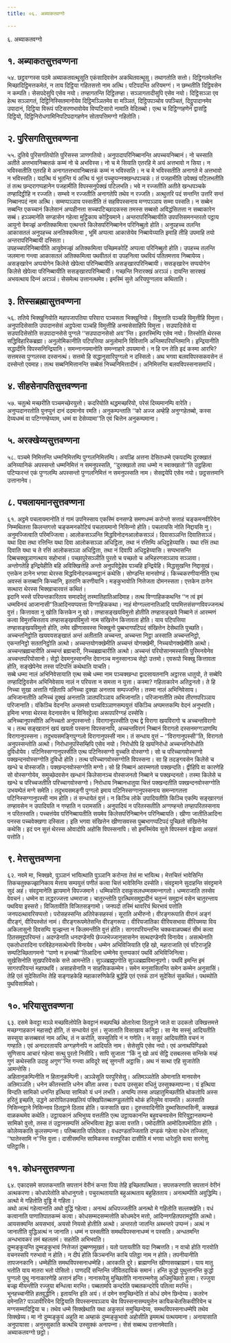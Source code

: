 ```yaml
---
title: ०६. अब्याकतवग्गो

---
```

६. अब्याकतवग्गो  


## १. अब्याकतसुत्तवण्णना

५४. छट्ठवग्गस्स पठमे अब्याकतवत्थूसूति एकंसादिवसेन अकथितवत्थूसु। तथागतोति सत्तो। दिट्ठिगतमेतन्ति मिच्छादिट्ठिमत्तकमेतं, न ताय दिट्ठिया गहितसत्तो नाम अत्थि। पटिपदन्ति अरियमग्गं। न छम्भतीति दिट्ठिवसेन न कम्पति। सेसपदेसुपि एसेव नयो। तण्हागतन्ति दिट्ठितण्हा। सञ्‍ञागतादीसुपि एसेव नयो। दिट्ठिसञ्‍ञा एव हेत्थ सञ्‍ञागतं, दिट्ठिनिस्सितमानोयेव दिट्ठिमञ्‍ञितमेव वा मञ्‍ञितं, दिट्ठिपपञ्‍चोव पपञ्‍चितं, दिट्ठुपादानमेव उपादानं, दिट्ठिया विरूपं पटिसरणभावोयेव विप्पटिसारो नामाति वेदितब्बो। एत्थ च दिट्ठिग्गहणेन द्वासट्ठि दिट्ठियो, दिट्ठिनिरोधगामिनिपटिपदागहणेन सोतापत्तिमग्गो गहितोति।  


## २. पुरिसगतिसुत्तवण्णना

५५. दुतिये पुरिसगतियोति पुरिसस्स ञाणगतियो। अनुपादापरिनिब्बानन्ति अपच्‍चयनिब्बानं। नो चस्साति अतीते अत्तभावनिब्बत्तकं कम्मं नो चे अभविस्स। नो च मे सियाति एतरहि मे अयं अत्तभावो न सिया। न भविस्सतीति एतरहि मे अनागतत्तभावनिब्बत्तकं कम्मं न भविस्सति। न च मे भविस्सतीति अनागते मे अत्तभावो न भविस्सति। यदत्थि यं भूतन्ति यं अत्थि यं भूतं पच्‍चुप्पन्‍नक्खन्धपञ्‍चकं। तं पजहामीति उपेक्खं पटिलभतीति तं तत्थ छन्दरागप्पहानेन पजहामीति विपस्सनुपेक्खं पटिलभति। भवे न रज्‍जतीति अतीते खन्धपञ्‍चके तण्हादिट्ठीहि न रज्‍जति। सम्भवे न रज्‍जतीति अनागतेपि तथेव न रज्‍जति। अत्थुत्तरि पदं सन्तन्ति उत्तरि सन्तं निब्बानपदं नाम अत्थि। सम्मप्पञ्‍ञाय पस्सतीति तं सहविपस्सनाय मग्गपञ्‍ञाय सम्मा पस्सति। न सब्बेन सब्बन्ति एकच्‍चानं किलेसानं अप्पहीनत्ता सच्‍चपटिच्छादकस्स तमस्स सब्बसो अविद्धंसितत्ता न सब्बाकारेन सब्बं। हञ्‍ञमानेति सण्डासेन गहेत्वा मुट्ठिकाय कोट्टियमाने। अन्तरापरिनिब्बायीति उपपत्तिसमनन्तरतो पट्ठाय आयुनो वेमज्झं अनतिक्‍कमित्वा एत्थन्तरे किलेसपरिनिब्बानेन परिनिब्बुतो होति। अनुपहच्‍च तलन्ति आकासतलं अनुपहच्‍च अनतिक्‍कमित्वा , भूमिं अप्पत्वा आकासेयेव निब्बायेय्याति इमाहि तीहि उपमाहि तयो अन्तरापरिनिब्बायी दस्सिता।  
उपहच्‍चपरिनिब्बायीति आयुवेमज्झं अतिक्‍कमित्वा पच्छिमकोटिं अप्पत्वा परिनिब्बुतो होति। उपहच्‍च तलन्ति जलमाना गन्त्वा आकासतलं अतिक्‍कमित्वा पथवीतलं वा उपहनित्वा पथवियं पतितमत्ताव निब्बायेय्य। असङ्खारेन अप्पयोगेन किलेसे खेपेत्वा परिनिब्बायीति असङ्खारपरिनिब्बायी। ससङ्खारेन सप्पयोगेन किलेसे खेपेत्वा परिनिब्बायीति ससङ्खारपरिनिब्बायी। गच्छन्ति निरारक्खं अरञ्‍ञं। दायन्ति सारक्खं अभयत्थाय दिन्‍नं अरञ्‍ञं। सेसमेत्थ उत्तानत्थमेव। इमस्मिं सुत्ते अरियपुग्गलाव कथिताति।  


## ३. तिस्सब्रह्मासुत्तवण्णना

५६. ततिये भिक्खुनियोति महापजापतिया परिवारा पञ्‍चसता भिक्खुनियो। विमुत्ताति पञ्‍चहि विमुत्तीहि विमुत्ता। अनुपादिसेसाति उपादानसेसं अट्ठपेत्वा पञ्‍चहि विमुत्तीहि अनवसेसाहिपि विमुत्ता। सउपादिसेसे वा सउपादिसेसोति सउपादानसेसे पुग्गले ‘‘सउपादानसेसो अय’’न्ति। इतरस्मिम्पि एसेव नयो। तिस्सोति थेरस्स सद्धिविहारिकब्रह्मा। अनुलोमिकानीति पटिपत्तिया अनुलोमानि विवित्तानि अन्तिमपरियन्तिमानि। इन्द्रियानीति सद्धादीनि विपस्सनिन्द्रियानि। समन्‍नानयमानोति समन्‍नाहारे ठपयमानो। न हि पन तेति इदं कस्मा आरभि? सत्तमस्स पुग्गलस्स दस्सनत्थं। सत्तमो हि सद्धानुसारिपुग्गलो न दस्सितो। अथ भगवा बलवविपस्सकवसेन तं दस्सेन्तो एवमाह। तत्थ सब्बनिमित्तानन्ति सब्बेसं निच्‍चनिमित्तादीनं। अनिमित्तन्ति बलवविपस्सनासमाधिं।  


## ४. सीहसेनापतिसुत्तवण्णना

५७. चतुत्थे मच्छरीति पञ्‍चमच्छेरयुत्तो। कदरियोति थद्धमच्छरियो, परेसं दिय्यमानम्पि वारेति। अनुप्पदानरतोति पुनप्पुनं दानं ददमानोव रमति। अनुकम्पन्ताति ‘‘को अज्‍ज अम्हेहि अनुग्गहेतब्बो, कस्स देय्यधम्मं वा पटिग्गण्हेय्याम, धम्मं वा देसेय्यामा’’ति एवं चित्तेन अनुकम्पमाना।  


## ५. अरक्खेय्यसुत्तवण्णना

५८. पञ्‍चमे निमित्तन्ति धम्मनिमित्तम्पि पुग्गलनिमित्तम्पि। अयञ्हि अत्तना देसितधम्मे एकपदम्पि दुरक्खातं अनिय्यानिकं अपस्सन्तो धम्मनिमित्तं न समनुपस्सति, ‘‘दुरक्खातो तया धम्मो न स्वाक्खातो’’ति उट्ठहित्वा पटिप्फरन्तं एकं पुग्गलम्पि अपस्सन्तो पुग्गलनिमित्तं न समनुपस्सति नाम। सेसद्वयेपि एसेव नयो। छट्ठसत्तमानि उत्तानानेव।  


## ८. पचलायमानसुत्तवण्णना

६१. अट्ठमे पचलायमानोति तं गामं उपनिस्साय एकस्मिं वनसण्डे समणधम्मं करोन्तो सत्ताहं चङ्कमनवीरियेन निम्मथितत्ता किलन्तगत्तो चङ्कमनकोटियं पचलायमानो निसिन्‍नो होति। पचलायसि नोति निद्दायसि नु। अनुमज्‍जित्वाति परिमज्‍जित्वा। आलोकसञ्‍ञन्ति मिद्धविनोदनआलोकसञ्‍ञं। दिवासञ्‍ञन्ति दिवातिसञ्‍ञं। यथा दिवा तथा रत्तिन्ति यथा दिवा आलोकसञ्‍ञा अधिट्ठिता, तथा नं रत्तिम्पि अधिट्ठहेय्यासि। यथा रत्तिं तथा दिवाति यथा च ते रत्तिं आलोकसञ्‍ञा अधिट्ठिता, तथा नं दिवापि अधिट्ठहेय्यासि। सप्पभासन्ति दिब्बचक्खुञाणत्थाय सहोभासं। पच्छापुरेसञ्‍ञीति पुरतो च पच्छतो च अभिहरणसञ्‍ञाय सञ्‍ञावा। अन्तोगतेहि इन्द्रियेहीति बहि अविक्खित्तेहि अन्तो अनुपविट्ठेहेव पञ्‍चहि इन्द्रियेहि। मिद्धसुखन्ति निद्दासुखं। एत्तकेन ठानेन भगवा थेरस्स मिद्धविनोदनकम्मट्ठानं कथेसि। सोण्डन्ति मानसोण्डं। किच्‍चकरणीयानीति एत्थ अवस्सं कत्तब्बानि किच्‍चानि, इतरानि करणीयानि। मङ्कुभावोति नित्तेजता दोमनस्सता। एत्तकेन ठानेन सत्थारा थेरस्स भिक्खाचारवत्तं कथितं।  
इदानि भस्से परियन्तकारिताय समादपेतुं तस्मातिहातिआदिमाह। तत्थ विग्गाहिककथन्ति ‘‘न त्वं इमं धम्मविनयं आजानासी’’तिआदिनयप्पवत्ता विग्गाहिककथा। नाहं मोग्गल्‍लानातिआदि पापमित्तसंसग्गविवज्‍जनत्थं वुत्तं। कित्तावता नु खोति कित्तकेन नु खो। तण्हासङ्खयविमुत्तो होतीति तण्हासङ्खये निब्बाने तं आरम्मणं कत्वा विमुत्तचित्तताय तण्हासङ्खयविमुत्तो नाम संखित्तेन कित्तावता होति। याय पटिपत्तिया तण्हासङ्खयविमुत्तो होति, तमेव खीणासवस्स भिक्खुनो पुब्बभागपटिपदं संखित्तेन देसेथाति पुच्छति। अच्‍चन्तनिट्ठोति खयवयसङ्खातं अन्तं अतीताति अच्‍चन्ता, अच्‍चन्ता निट्ठा अस्साति अच्‍चन्तनिट्ठो, एकन्तनिट्ठो सततनिट्ठोति अत्थो। अच्‍चन्तयोगक्खेमीति अच्‍चन्तं योगक्खेमी, निच्‍चयोगक्खेमीति अत्थो। अच्‍चन्तब्रह्मचारीति अच्‍चन्तं ब्रह्मचारी, निच्‍चब्रह्मचारीति अत्थो। अच्‍चन्तं परियोसानमस्साति पुरिमनयेनेव अच्‍चन्तपरियोसानो। सेट्ठो देवमनुस्सानन्ति देवानञ्‍च मनुस्सानञ्‍च सेट्ठो उत्तमो। एवरूपो भिक्खु कित्तावता होति, सङ्खेपेनेव तस्स पटिपत्तिं कथेथाति याचति।  
सब्बे धम्मा नालं अभिनिवेसायाति एत्थ सब्बे धम्मा नाम पञ्‍चक्खन्धा द्वादसायतनानि अट्ठारस धातुयो, ते सब्बेपि तण्हादिट्ठिवसेन अभिनिवेसाय नालं न परियत्ता न समत्ता न युत्ता। कस्मा? गहिताकारेन अतिट्ठनतो। ते हि निच्‍चा सुखा अत्ताति गहितापि अनिच्‍चा दुक्खा अनत्ताव सम्पज्‍जन्ति। तस्मा नालं अभिनिवेसाय। अभिजानातीति अनिच्‍चं दुक्खं अनत्ताति ञातपरिञ्‍ञाय अभिजानाति। परिजानातीति तथेव तीरणपरिञ्‍ञाय परिजानाति। यंकिञ्‍चि वेदनन्ति अन्तमसो पञ्‍चविञ्‍ञाणसम्पयुत्तं यंकिञ्‍चि अप्पमत्तकम्पि वेदनं अनुभवति। इमिना भगवा थेरस्स वेदनावसेन च विनिवट्टेत्वा अरूपपरिग्गहं दस्सेसि।  
अनिच्‍चानुपस्सीति अनिच्‍चतो अनुपस्सन्तो। विरागानुपस्सीति एत्थ द्वे विरागा खयविरागो च अच्‍चन्तविरागो च। तत्थ सङ्खारानं खयं खयतो पस्सना विपस्सनापि, अच्‍चन्तविरागं निब्बानं विरागतो दस्सनमग्गञाणम्पि विरागानुपस्सना। तदुभयसमङ्गिपुग्गलो विरागानुपस्सी नाम। तं सन्धाय वुत्तं – ‘‘विरागानुपस्सी’’ति, विरागतो अनुपस्सन्तोति अत्थो। निरोधानुपस्सिम्हिपि एसेव नयो। निरोधोपि हि खयनिरोधो अच्‍चन्तनिरोधोति दुविधोयेव। पटिनिस्सग्गानुपस्सीति एत्थ पटिनिस्सग्गो वुच्‍चति वोस्सग्गो। सो च परिच्‍चागवोस्सग्गो पक्खन्दनवोस्सग्गोति दुविधो होति। तत्थ परिच्‍चागवोस्सग्गोति विपस्सना। सा हि तदङ्गवसेन किलेसे च खन्धे च वोस्सजति। पक्खन्दनवोस्सग्गोति मग्गो। सो हि निब्बानं आरम्मणतो पक्खन्दति। द्वीहिपि वा कारणेहि सो वोस्सग्गोयेव, समुच्छेदवसेन खन्धानं किलेसानञ्‍च वोस्सजनतो निब्बाने च पक्खन्दनतो। तस्मा किलेसे च खन्धे च परिच्‍चजतीति परिच्‍चागवोस्सग्गो। निरोधाय निब्बानधातुया चित्तं पक्खन्दतीति पक्खन्दनवोस्सग्गोति उभयम्पेतं मग्गे समेति। तदुभयसमङ्गी पुग्गलो इमाय पटिनिस्सग्गानुपस्सनाय समन्‍नागतत्ता पटिनिस्सग्गानुपस्सी नाम होति। तं सन्धायेतं वुत्तं। न किञ्‍चि लोके उपादियतीति किञ्‍चि एकम्पि सङ्खारगतं तण्हावसेन न उपादियति न गण्हाति न परामसति। अनुपादियं न परितस्सतीति अग्गण्हन्तो तण्हापरितस्सनाय न परितस्सति। पच्‍चत्तंयेव परिनिब्बायतीति सयमेव किलेसपरिनिब्बानेन परिनिब्बायति। खीणा जातीतिआदिना पनस्स पच्‍चवेक्खणा दस्सिता। इति भगवा संखित्तेन खीणासवस्स पुब्बभागप्पटिपदं पुच्छितो संखित्तेनेव कथेसि। इदं पन सुत्तं थेरस्स ओवादोपि अहोसि विपस्सनापि। सो इमस्मिंयेव सुत्ते विपस्सनं वड्ढेत्वा अरहत्तं पत्तोति।  


## ९. मेत्तसुत्तवण्णना

६२. नवमे मा, भिक्खवे, पुञ्‍ञानं भायित्थाति पुञ्‍ञानि करोन्ता तेसं मा भायित्थ। मेत्तचित्तं भावेसिन्ति तिकचतुक्‍कज्झानिकाय मेत्ताय सम्पयुत्तं पणीतं कत्वा चित्तं भावेसिन्ति दस्सेति। संवट्टमाने सुदाहन्ति संवट्टमाने सुदं अहं। संवट्टमानेति झायमाने विपज्‍जमाने। धम्मिकोति दसकुसलधम्मसमन्‍नागतो। धम्मराजाति तस्सेव वेवचनं। धम्मेन वा लद्धरज्‍जत्ता धम्मराजा। चातुरन्तोति पुरत्थिमसमुद्दादीनं चतुन्‍नं समुद्दानं वसेन चातुरन्ताय पथविया इस्सरो। विजितावीति विजितसङ्गामो। जनपदो तस्मिं थावरियं थिरभावं पत्तोति जनपदत्थावरियप्पत्तो। परोसहस्सन्ति अतिरेकसहस्सं। सूराति अभीरुनो। वीरङ्गरूपाति वीरानं अङ्गं वीरङ्गं, वीरियस्सेतं नामं। वीरङ्गरूपमेतेसन्ति वीरङ्गरूपा। वीरियजातिका वीरियसभावा वीरियमया विय अकिलासुनो दिवसम्पि युज्झन्ता न किलमन्तीति वुत्तं होति। सागरपरियन्तन्ति चक्‍कवाळपब्बतं सीमं कत्वा ठितसमुद्दपरियन्तं। अदण्डेनाति धनदण्डेनपि छेज्‍जभेज्‍जानुसासनेन सत्थदण्डेनपि विनायेव। असत्थेनाति एकतोधारादिना परविहेठनसत्थेनपि विनायेव। धम्मेन अभिविजियाति एहि खो, महाराजाति एवं पटिराजूहि सम्पटिच्छितागमनो ‘‘पाणो न हन्तब्बो’’तिआदिना धम्मेनेव वुत्तप्पकारं पथविं अभिविजिनित्वा।  
सुखेसिनोति सुखपरियेसके सत्ते आमन्तेति। सुञ्‍ञब्रह्मूपगोति सुञ्‍ञब्रह्मविमानूपगो। पथविं इमन्ति इमं सागरपरियन्तं महापथविं। असाहसेनाति न साहसिककम्मेन। समेन मनुसासितन्ति समेन कम्मेन अनुसासिं। तेहि एतं सुदेसितन्ति तेहि सङ्गाहकेहि महाकारुणिकेहि बुद्धेहि एतं एत्तकं ठानं सुदेसितं सुकथितं। पथब्योति पुथविसामिको।  


## १०. भरियासुत्तवण्णना

६३. दसमे केवट्टा मञ्‍ञे मच्छविलोपेति केवट्टानं मच्छपच्छिं ओतारेत्वा ठितट्ठाने जाले वा उदकतो उक्खित्तमत्ते मच्छग्गाहकानं महासद्दो होति, तं सन्धायेतं वुत्तं। सुजाताति विसाखाय कनिट्ठा। सा नेव सस्सुं आदियतीति सस्सुया कत्तब्बवत्तं नाम अत्थि, तं न करोति, सस्सूतिपि नं न गणेति। न ससुरं आदियतीति वचनं न गण्हाति। एवं अनादरतायपि अग्गहणेनपि न आदियति नाम। सेसेसुपि एसेव नयो। एवं अनाथपिण्डिको सुणिसाय आचारं गहेत्वा सत्थु पुरतो निसीदि। सापि सुजाता ‘‘किं नु खो अयं सेट्ठि दसबलस्स सन्तिके मय्हं गुणं कथेस्सति उदाहु अगुण’’न्ति गन्त्वा अविदूरे सद्दं सुणन्ती अट्ठासि। अथ नं सत्था एहि सुजातेति आमन्तेसि।  
अहितानुकम्पिनीति न हितानुकम्पिनी। अञ्‍ञेसूति परपुरिसेसु। अतिमञ्‍ञतेति ओमानाति मानवसेन अतिमञ्‍ञति। धनेन कीतस्साति धनेन कीता अस्स। वधाय उस्सुका वधितुं उस्सुक्‍कमापन्‍ना। यं इत्थिया विन्दति सामिको धनन्ति इत्थिया सामिको यं धनं लभति। अप्पम्पि तस्स अपहातुमिच्छतीति थोकतोपि अस्स हरितुं इच्छति, उद्धने आरोपितउक्खलियं पक्खिपितब्बतण्डुलतोपि थोकं हरितुमेव वायमति। अलसाति निसिन्‍नट्ठाने निसिन्‍नाव ठितट्ठाने ठिताव होति। फरुसाति खरा। दुरुत्तवादिनीति दुब्भासितभासिनी, कक्खळं वाळकथमेव कथेति। उट्ठायकानं अभिभुय्य वत्ततीति एत्थ उट्ठायकानन्ति बहुवचनवसेन विरियुट्ठानसम्पन्‍नो सामिको वुत्तो, तस्स तं उट्ठानसम्पत्तिं अभिभवित्वा हेट्ठा कत्वा वत्तति। पमोदतीति आमोदितपमोदिता होति । कोलेय्यकाति कुलसम्पन्‍ना। पतिब्बताति पतिदेवता। वधदण्डतज्‍जिताति दण्डकं गहेत्वा वधेन तज्‍जिता, ‘‘घातेस्सामि न’’न्ति वुत्ता। दासीसमन्ति सामिकस्स वत्तपूरिका दासीति मं भगवा धारेतूति वत्वा सरणेसु पतिट्ठासि।  


## ११. कोधनसुत्तवण्णना

६४. एकादसमे सपत्तकन्ताति सपत्तानं वेरीनं कन्ता पिया तेहि इच्छितपत्थिता। सपत्तकरणाति सपत्तानं वेरीनं अत्थकरणा। कोधपरेतोति कोधानुगतो। पचुरत्थतायाति बहुअत्थताय बहुहितताय। अनत्थम्पीति अवुद्धिम्पि। अत्थो मे गहितोति वुड्ढि मे गहिता।  
अथो अत्थं गहेत्वानाति अथो वुद्धिं गहेत्वा। अनत्थं अधिपज्‍जतीति अनत्थो मे गहितोति सल्‍लक्खेति। वधं कत्वानाति पाणातिपातकम्मं कत्वा। कोधसम्मदसम्मत्तोति कोधमदेन मत्तो, आदिन्‍नगहितपरामट्ठोति अत्थो। आयसक्यन्ति अयसभावं, अयसो नियसो होतीति अत्थो। अन्तरतो जातन्ति अब्भन्तरे उप्पन्‍नं। अत्थं न जानातीति वुद्धिअत्थं न जानाति। धम्मं न पस्सतीति समथविपस्सनाधम्मं न पस्सति। अन्धतमन्ति अन्धभावकरं तमं बहलतमं। सहतेति अभिभवति।  
दुम्मङ्कुयन्ति दुम्मङ्कुभावं नित्तेजतं दुब्बण्णमुखतं। यतो पतायतीति यदा निब्बत्तति। न वाचो होति गारवोति वचनस्सपि गरुभावो न होति। न दीपं होति किञ्‍चनन्ति काचि पतिट्ठा नाम न होति। तपनीयानीति तापजनकानि। धम्मेहीति समथविपस्सनाधम्मेहि। आरकाति दूरे। ब्राह्मणन्ति खीणासवब्राह्मणं। याय मातु भतोति याय मातरा भतो पोसितो। पाणददिं सन्तिन्ति जीवितदायिकं समानं। हन्ति कुद्धो पुथुत्तानन्ति कुद्धो पुग्गलो पुथु नानाकारणेहि अत्तानं हन्ति। नानारूपेसु मुच्छितोति नानारम्मणेसु अधिमुच्छितो हुत्वा। रज्‍जुया बज्झ मीयन्तीति रज्‍जुया बन्धित्वा मरन्ति। पब्बतामपि कन्दरेति पब्बतकन्दरेपि पतित्वा मरन्ति।  
भूनहच्‍चानीति हतवुद्धीनि। इतायन्ति इति अयं। तं दमेन समुच्छिन्देति तं कोधं दमेन छिन्देय्य। कतरेन दमेनाति? पञ्‍ञावीरियेन दिट्ठियाति विपस्सनापञ्‍ञाय चेव विपस्सनासम्पयुत्तेन कायिकचेतसिकवीरियेन च मग्गसम्मादिट्ठिया च। तथेव धम्मे सिक्खेथाति यथा अकुसलं समुच्छिन्देय्य, समथविपस्सनाधम्मेपि तथेव सिक्खेय्य। मा नो दुम्मङ्कुयं अहूति मा अम्हाकं दुम्मङ्कुभावो अहोसीति इममत्थं पत्थयमाना। अनायासाति अनुपायासा। अनुस्सुकाति कत्थचि उस्सुक्‍कं अनापन्‍ना। सेसं सब्बत्थ उत्तानमेवाति।  
अब्याकतवग्गो छट्ठो।  